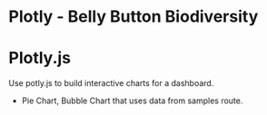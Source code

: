 # Plotly - Belly Button Biodiversity
# Plotly.js

Use potly.js to build interactive charts for a dashboard.
- Pie Chart, Bubble Chart that uses data from samples route.


